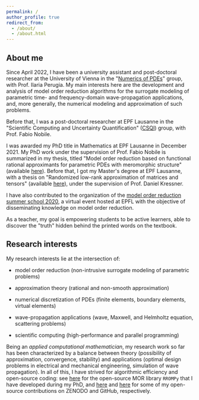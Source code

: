```yaml
---
permalink: /
author_profile: true
redirect_from: 
  - /about/
  - /about.html
---
```


About me
-----

Since April 2022, I have been a university assistant and post-doctoral researcher at the University of Vienna in the "[Numerics of PDEs](https://www.mat.univie.ac.at/~perugia/index.html)" group, with Prof. Ilaria Perugia. My main interests here are the development and analysis of model order reduction algorithms for the surrogate modeling of parametric time- and frequency-domain wave-propagation applications, and, more generally, the numerical modeling and approximation of such problems.

Before that, I was a post-doctoral researcher at EPF Lausanne in the "Scientific Computing and Uncertainty Quantification" ([CSQI](https://www.epfl.ch/labs/csqi/)) group, with Prof. Fabio Nobile.

I was awarded my PhD title in Mathematics at EPF Lausanne in December 2021. My PhD work under the supervision of Prof. Fabio Nobile is summarized in my thesis, titled "Model order reduction based on functional rational approximants for parametric PDEs with meromorphic structure" (available [here](https://infoscience.epfl.ch/record/289347/files/EPFL_TH9271.pdf)). Before that, I got my Master's degree at EPF Lausanne, with a thesis on "Randomized low-rank approximation of matrices and tensors" (available [here](/files/masters_randomized_low-rank.pdf)), under the supervision of Prof. Daniel Kressner.

I have also contributed to the organization of the [model order reduction summer school 2020](https://archiveweb.epfl.ch/morss2020.epfl.ch/), a virtual event hosted at EPFL with the objective of disseminating knowledge on model order reduction.

As a teacher, my goal is empowering students to be active learners, able to discover the "truth" hidden behind the printed words on the textbook.

Research interests
-----

My research interests lie at the intersection of:

- model order reduction (non-intrusive surrogate modeling of parametric problems)

- approximation theory (rational and non-smooth approximation)

- numerical discretization of PDEs (finite elements, boundary elements, virtual elements)

- wave-propagation applications (wave, Maxwell, and Helmholtz equation, scattering problems)

- scientific computing (high-performance and parallel programming)

Being an _applied computational mathematician_, my research work so far has been characterized by a balance between theory (possibility of approximation, convergence, stability) and applications (optimal design problems in electrical and mechanical engineering, simulation of wave propagation). In all of this, I have strived for algorithmic efficiency and open-source coding: see [here](https://c4science.ch/source/RROMPy/) for the open-source MOR library `RROMPy` that I have developed during my PhD, and [here](https://zenodo.org/search?q=%22Pradovera,%20Davide%22) and [here](https://github.com/pradovera) for some of my open-source contributions on ZENODO and GitHub, respectively.

